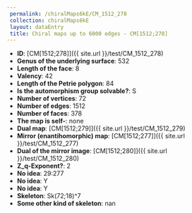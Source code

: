 ```yaml
--- 
 permalink: /chiralMaps6kE/CM_1512_278 
 collection: chiralMaps6kE
 layout: dataEntry
 title: Chiral maps up to 6000 edges - CM[1512;278]
---
```


- **ID**: [CM[1512;278]]({{ site.url }}/test/CM_1512_278)
- **Genus of the underlying surface**: 532
- **Length of the face**: 8
- **Valency**: 42
- **Length of the Petrie polygon**: 84
- **Is the automorphism group solvable?**: S
- **Number of vertices**: 72
- **Number of edges**: 1512
- **Number of faces**: 378
- **The map is self-**: none
- **Dual map**: [CM[1512;279]]({{ site.url }}/test/CM_1512_279)
- **Mirror (enantihomorphic) map**: [CM[1512;277]]({{ site.url }}/test/CM_1512_277)
- **Dual of the mirror image**: [CM[1512;280]]({{ site.url }}/test/CM_1512_280)
- **Z_q-Exponent?**: 2
- **No idea**:  29:277
- **No idea**: Y
- **No idea**: Y
- **Skeleton**: Sk(72;18)^7
- **Some other kind of skeleton**: nan
